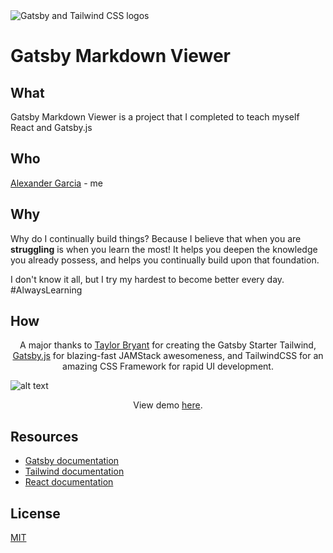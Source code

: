 <div align="left">
  <img src="https://image.ibb.co/cJjPN7/gatsby_tailwind.png" alt="Gatsby and Tailwind CSS logos">
</div>

# Gatsby Markdown Viewer

## What
Gatsby Markdown Viewer is a project that I completed to teach myself React and Gatsby.js

## Who
[Alexander Garcia](https://alexandergarcia.me) - me

## Why
Why do I continually build things?  Because I believe that when you are **struggling** is when you learn the most!  It helps you deepen the knowledge you already possess, and helps you continually build upon that foundation.

I don't know it all, but I try my hardest to become better every day.  #AlwaysLearning

## How
<div align="center">
  <p>A major thanks to <a href="https://github.com/taylorbryant">Taylor Bryant</a> for creating the Gatsby Starter Tailwind, <a href="https://www.gatsbyjs.org">Gatsby.js</a> for blazing-fast JAMStack awesomeness, and TailwindCSS for an amazing CSS Framework for rapid UI development.
</div>

![alt text](https://hmp.me/b7ug "Screenshot of Gatsby Markdown Viewer")

<p align="center">View demo <a href="https://hopeful-fermi-bd8f06.netlify.com/">here</a>.</p>

## Resources
* [Gatsby documentation](https://www.gatsbyjs.org/docs/)
* [Tailwind documentation](https://tailwindcss.com/docs/what-is-tailwind/)
* [React documentation](https://reactjs.org/docs/getting-started.html)

## License
[MIT](https://github.com/taylorbryant/gatsby-starter-tailwind/blob/master/LICENSE.md)
